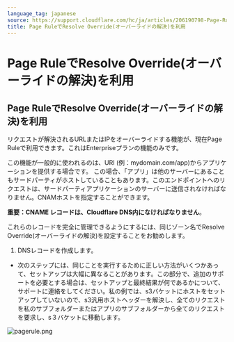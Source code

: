 ```yaml
---
language_tag: japanese
source: https://support.cloudflare.com/hc/ja/articles/206190798-Page-Rule%E3%81%A7Resolve-Override-%E3%82%AA%E3%83%BC%E3%83%90%E3%83%BC%E3%83%A9%E3%82%A4%E3%83%89%E3%81%AE%E8%A7%A3%E6%B1%BA-%E3%82%92%E5%88%A9%E7%94%A8
title: Page RuleでResolve Override(オーバーライドの解決)を利用
---
```


# Page RuleでResolve Override(オーバーライドの解決)を利用

## Page RuleでResolve Override(オーバーライドの解決)を利用

リクエストが解決されるURLまたはIPをオーバーライドする機能が、現在Page Ruleで利用できます。これはEnterpriseプランの機能のみです。

この機能が一般的に使われるのは、URI (例：mydomain.com/app)からアプリケーションを提供する場合です。 この場合、「アプリ」は他のサーバーにあることもサードパーティがホストしていることもあります。このエンドポイントへのリクエストは、サードパーティアプリケーションのサーバーに送信されなければなりません。CNAMホストを指定することができます。

**重要：CNAME レコードは、Cloudflare DNS内になければなりません**。

これらのレコードを完全に管理できるようにするには、同じゾーン名でResolve Override(オーバーライドの解決)を設定することをお勧めします。

1.  DNSレコードを作成します。

-   次のステップには、同じことを実行するために正しい方法がいくつかあって、セットアップは大幅に異なることがあります。この部分で、追加のサポートを必要とする場合は、セットアップと最終結果が何であるかについて、サポートに連絡をしてください。私の例では、s3バケットにホストをセットアップしていないので、s3汎用ホストヘッダーを解決し、全てのリクエストを私のサブフォルダーまたはアプリのサブフォルダーから全てのリクエストを要求し、s３バケットに移動します。

![pagerule.png](/support/static/pagerule.png)

